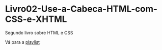 # Livro02-Use-a-Cabeca-HTML-com-CSS-e-XHTML
 Segundo livro sobre HTML e CSS

<p>Vá para a <a href="Cap-03/index.html">playlist</a></p>